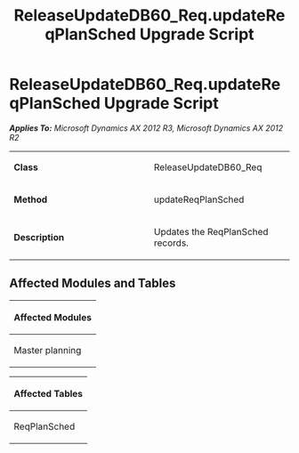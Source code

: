 ﻿---
title: ReleaseUpdateDB60_Req.updateReqPlanSched Upgrade Script
TOCTitle: ReleaseUpdateDB60_Req.updateReqPlanSched Upgrade Script
ms:assetid: 70e6b0b2-916b-5d4e-7b2d-23173d5c902b
ms:mtpsurl: https://msdn.microsoft.com/en-us/library/JJ685773(v=AX.60)
ms:contentKeyID: 49708974
ms.date: 05/18/2015
mtps_version: v=AX.60
---

# ReleaseUpdateDB60\_Req.updateReqPlanSched Upgrade Script 


_**Applies To:** Microsoft Dynamics AX 2012 R3, Microsoft Dynamics AX 2012 R2_

<table>
<colgroup>
<col style="width: 50%" />
<col style="width: 50%" />
</colgroup>
<tbody>
<tr class="odd">
<td><p><strong>Class</strong></p></td>
<td><p>ReleaseUpdateDB60_Req</p></td>
</tr>
<tr class="even">
<td><p><strong>Method</strong></p></td>
<td><p>updateReqPlanSched</p></td>
</tr>
<tr class="odd">
<td><p><strong>Description</strong></p></td>
<td><p>Updates the ReqPlanSched records.</p></td>
</tr>
</tbody>
</table>


## Affected Modules and Tables

<table>
<colgroup>
<col style="width: 100%" />
</colgroup>
<thead>
<tr class="header">
<th><p>Affected Modules</p></th>
</tr>
</thead>
<tbody>
<tr class="odd">
<td><p>Master planning</p></td>
</tr>
</tbody>
</table>


<table>
<colgroup>
<col style="width: 100%" />
</colgroup>
<thead>
<tr class="header">
<th><p>Affected Tables</p></th>
</tr>
</thead>
<tbody>
<tr class="odd">
<td><p>ReqPlanSched</p></td>
</tr>
</tbody>
</table>

  


